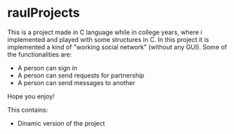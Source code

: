 # raulProjects

This is a project made in C language while in college years, where i implemented and played with some structures in C.
In this project it is implemented a kind of "working social network" (without any GUI). Some of the functionalities are:

  - A person can sign in
  - A person can send requests for partnership
  - A person can send messages to another

Hope you enjoy!

This contains:

  - Dinamic version of the project

